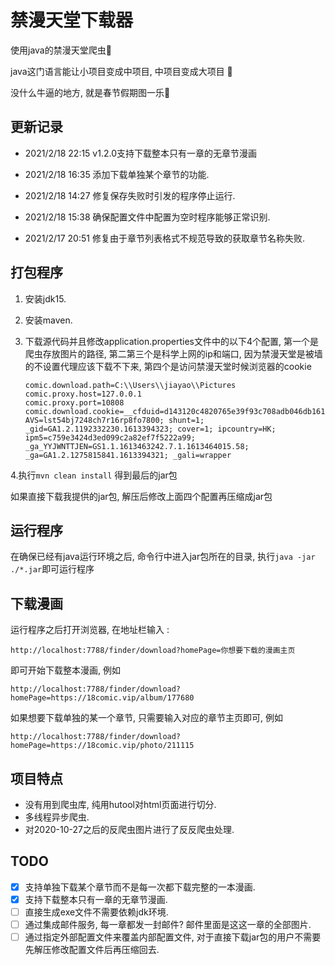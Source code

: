 # 禁漫天堂下载器

使用java的禁漫天堂爬虫🤡

java这门语言能让小项目变成中项目, 中项目变成大项目 🤡

没什么牛逼的地方, 就是春节假期图一乐🤡

## 更新记录

- 2021/2/18 22:15 v1.2.0支持下载整本只有一章的无章节漫画 

- 2021/2/18 16:35 添加下载单独某个章节的功能.

- 2021/2/18 14:27 修复保存失败时引发的程序停止运行.

- 2021/2/18 15:38 确保配置文件中配置为空时程序能够正常识别.

- 2021/2/17 20:51 修复由于章节列表格式不规范导致的获取章节名称失败.


## 打包程序

1. 安装jdk15.

2. 安装maven.

3. 下载源代码并且修改application.properties文件中的以下4个配置, 第一个是爬虫存放图片的路径, 第二第三个是科学上网的ip和端口, 因为禁漫天堂是被墙的不设置代理应该下载不下来, 第四个是访问禁漫天堂时候浏览器的cookie

   ```properties
   comic.download.path=C:\\Users\\jiayao\\Pictures
   comic.proxy.host=127.0.0.1
   comic.proxy.port=10808
   comic.download.cookie=__cfduid=d143120c4820765e39f93c708adb046db1613394311; AVS=lst54bj7248ch7r16rp8fo7800; shunt=1; _gid=GA1.2.1192332230.1613394323; cover=1; ipcountry=HK; ipm5=c759e3424d3ed099c2a82ef7f5222a99; _ga_YYJWNTTJEN=GS1.1.1613463242.7.1.1613464015.58; _ga=GA1.2.1275815841.1613394321; _gali=wrapper
   ```
4.执行`mvn clean install` 得到最后的jar包

如果直接下载我提供的jar包, 解压后修改上面四个配置再压缩成jar包

## 运行程序

在确保已经有java运行环境之后, 命令行中进入jar包所在的目录, 执行`java -jar ./*.jar`即可运行程序 

## 下载漫画

运行程序之后打开浏览器, 在地址栏输入 :

```url
http://localhost:7788/finder/download?homePage=你想要下载的漫画主页
```

即可开始下载整本漫画, 例如

```
http://localhost:7788/finder/download?homePage=https://18comic.vip/album/177680
```

如果想要下载单独的某一个章节, 只需要输入对应的章节主页即可, 例如

```
http://localhost:7788/finder/download?homePage=https://18comic.vip/photo/211115
```

## 项目特点

- 没有用到爬虫库, 纯用hutool对html页面进行切分.
- 多线程异步爬虫.
- 对2020-10-27之后的反爬虫图片进行了反反爬虫处理.

## TODO

- [x] 支持单独下载某个章节而不是每一次都下载完整的一本漫画.
- [x] 支持下载整本只有一章的无章节漫画.
- [ ] 直接生成exe文件不需要依赖jdk环境.
- [ ] 通过集成邮件服务, 每一章都发一封邮件? 邮件里面是这这一章的全部图片.
- [ ] 通过指定外部配置文件来覆盖内部配置文件, 对于直接下载jar包的用户不需要先解压修改配置文件后再压缩回去.